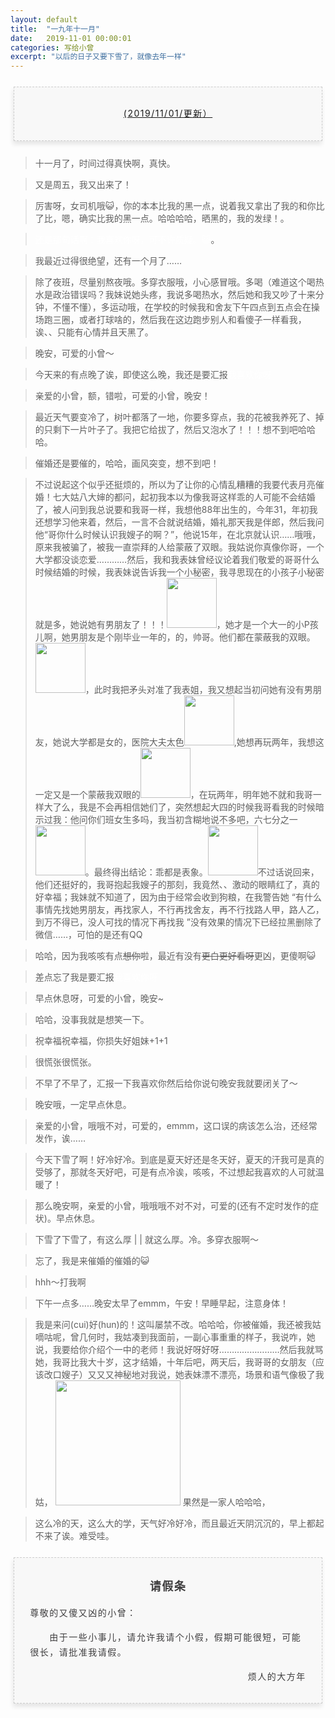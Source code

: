 ```yaml
---
layout: default
title:  "一九年十一月"
date:   2019-11-01 00:00:01
categories: 写给小曾
excerpt: "以后的日子又要下雪了，就像去年一样"
---
```



<section style="margin: 20px 0px;">
    <section style="padding: 5px;box-sizing: border-box;">
        <section style="text-align: center;border-width: 1px;border-style: dashed;border-color: #cccccc;background: #f8f8f8;box-shadow: #e5e5e5 -1px 5px 7px;letter-spacing: 1.5px;padding: 1em;color: #3f3e3f;box-sizing: border-box;">
            <section style="text-align: justify;padding: 2px 0.8em;line-height: 1.75em;font-size: 14px;box-sizing: border-box;">
                <p style="text-align: center;">
                    <a href="">(2019/11/01/更新）</a>
                </p>
            </section>
        </section>
    </section>
</section>

> 十一月了，时间过得真快啊，真快。

> 又是周五，我又出来了！

> 厉害呀，女司机哦😺，你的本本比我的黑一点，说着我又拿出了我的和你比了比，嗯，确实比我的黑一点。哈哈哈哈，晒黑的，我的发绿！。

> <font color="white">还是那句话啊：我喜欢你呀，可不许质疑。😺</font>。

> 我最近过得很绝望，还有一个月了…… 

> 除了夜班，尽量别熬夜哦。多穿衣服哦，小心感冒哦。多喝（难道这个喝热水是政治错误吗？我妹说她头疼，我说多喝热水，然后她和我又吵了十来分钟，不懂不懂），多运动哦，在学校的时候我和舍友下午四点到五点会在操场跑三圈，或者打球啥的，然后我在这边跑步别人和看傻子一样看我，诶、、只能有心情并且天黑了。

> 晚安，可爱的小曾～

> 今天来的有点晚了诶，即使这么晚，我还是要汇报<font color="white">我喜欢你呀</font>

> 亲爱的小曾，额，错啦，可爱的小曾，晚安！

> 最近天气要变冷了，树叶都落了一地，你要多穿点，我的花被我养死了、掉的只剩下一片叶子了。我把它给拔了，然后又泡水了！！！想不到吧哈哈哈。

> 催婚还是要催的，哈哈，画风突变，想不到吧！

> 不过说起这个似乎还挺烦的，所以为了让你的心情乱糟糟的我要代表月亮催婚！七大姑八大婶的都问，起初我本以为像我哥这样乖的人可能不会结婚了，被人问到我总说要和我哥一样，我想他88年出生的，今年31，年初我还想学习他来着，然后，一言不合就说结婚，婚礼那天我是伴郎，然后我问他“哥你什么时候认识我嫂子的啊？”，他说15年，在北京就认识……哦哦，原来我被骗了，被我一直崇拜的人给蒙蔽了双眼。我姑说你真像你哥，一个大学都没谈恋爱…………然后，我和我表妹曾经议论着我们敬爱的哥哥什么时候结婚的时候，我表妹说告诉我一个小秘密，我寻思现在的小孩子小秘密就是多，她说她有男朋友了！！！<img src="https://ae01.alicdn.com/kf/H784cb0fa2f8040c4a4a25dbda26804d9t.jpg" width="80">，她才是一个大一的小P孩儿啊，她男朋友是个刚毕业一年的，的，帅哥。他们都在蒙蔽我的双眼。<img src="https://p.pstatp.com/origin/1372300002d7bc56e9064" width="80">，此时我把矛头对准了我表姐，我又想起当初问她有没有男朋友，她说大学都是女的，医院大夫太色<img src="https://p.pstatp.com/origin/ff980000740c8b491975" width="80">,她想再玩两年，我想这一定又是一个蒙蔽我双眼的<img src="https://p.pstatp.com/origin/1372300002d7bc56e9064" width="80">，在玩两年，明年她不就和我哥一样大了么，我是不会再相信她们了，突然想起大四的时候我哥看我的时候暗示过我：他问你们班女生多吗，我当初含糊地说不多吧，六七分之一<img src="https://p.pstatp.com/origin/ff320000b0d15bd3acc1" width="80">。最终得出结论：乖都是表象。<img src="https://p.pstatp.com/origin/fe33000100c7eaa4aa65" width="80">不过话说回来，他们还挺好的，我哥抱起我嫂子的那刻，我竟然、、激动的眼睛红了，真的好幸福；我妹就不知道了，因为由于经常会收到狗粮，在我警告她 “有什么事情先找她男朋友，再找家人，不行再找舍友，再不行找路人甲，路人乙，到万不得已，没人可找的情况下再找我 ”没有效果的情况下已经拉黑删除了微信……，可怕的是还有QQ

> 哈哈，因为我咳咳有点<s>想你</s>啦，最近有没有<s>更白更好看呀</s>更凶，更傻啊😺

> 差点忘了我是要汇报<font color="white">我喜欢你呀</font>

> 早点休息呀，可爱的小曾，晚安~

> 哈哈，没事我就是想笑一下。

> 祝幸福祝幸福，你损失好姐妹+1+1

> 很慌张很慌张。

> 不早了不早了，汇报一下我喜欢你然后给你说句晚安我就要闭关了～

> 晚安哦，一定早点休息。 

> 亲爱的小曾，哦哦不对，可爱的，emmm，这口误的病该怎么治，还经常发作，诶……

> 今天下雪了啊！好冷好冷。到底是夏天好还是冬天好，夏天的汗我可是真的受够了，那就冬天好吧，可是有点冷诶，咳咳，不过想起我喜欢的人可就温暖了！

> 那么晚安啊，亲爱的小曾，哦哦哦不对不对，可爱的(还有不定时发作的症状)。早点休息。

> 下雪了下雪了，有这么厚 |                                   | 就这么厚。冷。多穿衣服啊～

> 忘了，我是来催婚的催婚的😺

> hhh～打我啊

> 下午一点多……晚安太早了emmm，午安！早睡早起，注意身体！

> 我是来问(cui)好(hun)的！这叫屡禁不改。哈哈哈，你被催婚，我还被我姑嘀咕呢，曾几何时，我姑凑到我面前，一副心事重重的样子，我说咋，她说，我要给你介绍个一中的老师！我说好呀好呀……………………然后我就骂她，我哥比我大十岁，这才结婚，十年后吧，两天后，我哥哥的女朋友（应该改口嫂子）又又又神秘地对我说，她表妹漂不漂亮，场景和语气像极了我姑，  <img src="https://p.pstatp.com/origin/feda0000751d4b97fdef" width="200">  果然是一家人哈哈哈，

> 这么冷的天，这么大的学，天气好冷好冷，而且最近天阴沉沉的，早上都起不来了诶。难受哇。


<section style="margin: 20px 0px;">
    <section style="padding: 5px;box-sizing: border-box;">
        <section style="text-align: center;border-width: 1px;border-style: dashed;border-color: #cccccc;background: #f8f8f8;box-shadow: #e5e5e5 -1px 5px 7px;letter-spacing: 1.5px;padding: 1em;color: #3f3e3f;box-sizing: border-box;">
            <section style="padding: 2px 0.8em;line-height: 1.75em;font-size: 14px;box-sizing: border-box;">
                <p style="text-align: center; font-size: 18px">
                    <b>请假条</b>
                </p>
                <p style="text-align: left;">
                    尊敬的又傻又凶的小曾：
                </p>
                <p style="text-align: left;">
                    &emsp;&emsp;由于一些小事儿，请允许我请个小假，假期可能很短，可能很长，请批准我请假。
                </p>
                <p style="text-align: right;">
                    烦人的大方年
                </p>
            </section>
        </section>
    </section>
</section>
